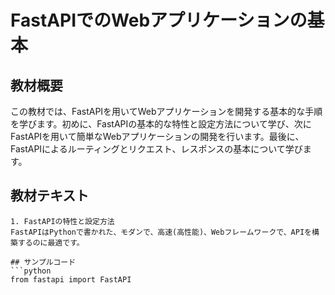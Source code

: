 # FastAPIでのWebアプリケーションの基本

## 教材概要
この教材では、FastAPIを用いてWebアプリケーションを開発する基本的な手順を学びます。初めに、FastAPIの基本的な特性と設定方法について学び、次にFastAPIを用いて簡単なWebアプリケーションの開発を行います。最後に、FastAPIによるルーティングとリクエスト、レスポンスの基本について学びます。

## 教材テキスト
```
1. FastAPIの特性と設定方法
FastAPIはPythonで書かれた、モダンで、高速(高性能)、Webフレームワークで、APIを構築するのに最適です。

## サンプルコード
```python
from fastapi import FastAPI
